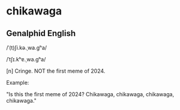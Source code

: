 # chikawaga
## Genalphid English

/ˈ(t)ʃi.kə.ˌwa.ɡʰa/

/ˈtʃɪ.kʰɐ.ˌwa.ɡʰa/

[n] Cringe. NOT the first meme of 2024.

Example:

"Is this the first meme of 2024? Chikawaga, chikawaga, chikawaga, chikawaga."